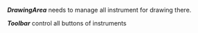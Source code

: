 _**DrawingArea**_ needs to manage all instrument for drawing there.

**_Toolbar_** control all buttons of instruments